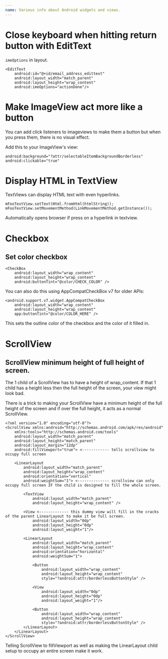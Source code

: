 ```yaml
---
name: Various info about Android widgets and views.
---
```


# Close keyboard when hitting return button with EditText

`imeOptions` in layout.

```
<EditText
    android:id="@+id/email_address_edittext"
    android:layout_width="match_parent"
    android:layout_height="wrap_content"
    android:imeOptions="actionDone"/>
```

# Make ImageView act more like a button

You can add click listeners to imageviews to make them a button but when you press them, there is no visual effect.

Add this to your ImageView's view:

```
android:background="?attr/selectableItemBackgroundBorderless"
android:clickable="true"
```

# Display HTML in TextView

TextViews can display HTML text with even hyperlinks.

```
mFooTextView.setText(Html.fromHtml(htmlString));
mFooTextView.setMovementMethod(LinkMovementMethod.getInstance());
```

Automatically opens browser if press on a hyperlink in textview.

# Checkbox

## Set color checkbox

```
<CheckBox
    android:layout_width="wrap_content"
    android:layout_height="wrap_content"
    android:buttonTint="@color/CHECK_COLOR" />
```

You can also do this using AppCompatCheckBox v7 for older APIs:
```
<android.support.v7.widget.AppCompatCheckBox
    android:layout_width="wrap_content"
    android:layout_height="wrap_content"
    app:buttonTint="@color/COLOR_HERE" />
```

This sets the outline color of the checkbox and the color of it filled in.

# ScrollView

## ScrollView minimum height of full height of screen.

The 1 child of a ScrollView has to have a height of wrap_content. If that 1 child has a height less then the full height of the screen, your view might look bad.

There is a trick to making your ScrollView have a minimum height of the full height of the screen and if over the full height, it acts as a normal ScrollView.

```
<?xml version="1.0" encoding="utf-8"?>
<ScrollView xmlns:android="http://schemas.android.com/apk/res/android"
    xmlns:tools="http://schemas.android.com/tools"
    android:layout_width="match_parent"
    android:layout_height="match_parent"
    android:layout_margin="12dp"
    android:fillViewport="true"> <------------ tells scrollview to occupy full screen

    <LinearLayout
        android:layout_width="match_parent"
        android:layout_height="wrap_content"
        android:orientation="vertical"
        android:weightSum="1"> <-------------- scrollview can only occupy full screen IF the child is designed to fill the whole screen.

        <TextView
            android:layout_width="match_parent"
            android:layout_height="wrap_content" />

        <View <------------- this dummy view will fill in the cracks of the parent LinearLayout to make it be full screen.
            android:layout_width="0dp"
            android:layout_height="0dp"
            android:layout_weight="1"/>

        <LinearLayout
            android:layout_width="match_parent"
            android:layout_height="wrap_content"
            android:orientation="horizontal"
            android:weightSum="1">

            <Button
                android:layout_width="wrap_content"
                android:layout_height="wrap_content"
                style="?android:attr/borderlessButtonStyle" />

            <View
                android:layout_width="0dp"
                android:layout_height="0dp"
                android:layout_weight="1"/>

            <Button
                android:layout_width="wrap_content"
                android:layout_height="wrap_content"
                style="?android:attr/borderlessButtonStyle" />
        </LinearLayout>
    </LinearLayout>
</ScrollView>
```

Telling ScrollView to fillViewport as well as making the LinearLayout child setup to occupy an entire screen make it work. 
